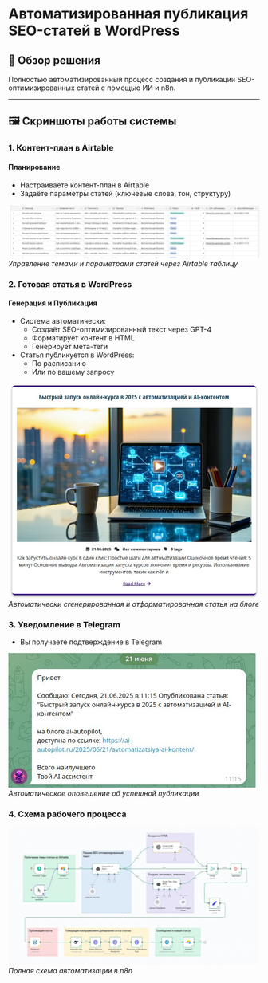 # Автоматизированная публикация SEO-статей в WordPress

## 📌 Обзор решения
Полностью автоматизированный процесс создания и публикации SEO-оптимизированных статей с помощью ИИ и n8n.

---

## 🖼️ Скриншоты работы системы

### 1. Контент-план в Airtable
#### **Планирование**  
   - Настраиваете контент-план в Airtable
   - Задаёте параметры статей (ключевые слова, тон, структуру)

![Контент-план](ContentPlan.jpg)  
*Управление темами и параметрами статей через Airtable таблицу*

### 2. Готовая статья в WordPress
#### **Генерация и Публикация**  
   - Система автоматически:
     - Создаёт SEO-оптимизированный текст через GPT-4
     - Форматирует контент в HTML
     - Генерирует мета-теги
   - Статья публикуется в WordPress:
     - По расписанию
     - Или по вашему запросу

![Пример статьи](WordpressArticle.jpg)  
*Автоматически сгенерированная и отформатированная статья на блоге*

### 3. Уведомление в Telegram
  - Вы получаете подтверждение в Telegram
  
![Telegram уведомление](MessageTelegramm.jpg)  
*Автоматическое оповещение об успешной публикации*

### 4. Схема рабочего процесса
![Workflow](Workflow.jpg)  
*Полная схема автоматизации в n8n*

